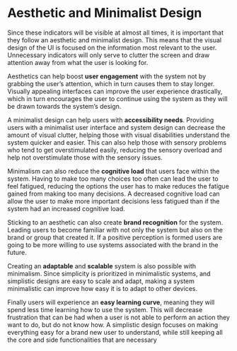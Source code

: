 # Aesthetic and Minimalist Design

Since these indicators will be visible at almost all times, it is important that they follow an aesthetic
and minimalist design. This means that the visual design of the UI is focused on the information most
relevant to the user. Unnecessary indicators will only serve to clutter the screen and draw attention
away from what the user is looking for.


Aesthetics can help boost **user engagement** with the system not by grabbing the user’s attention, which
in turn causes them to stay longer. Visually appealing interfaces can improve the user experience
drastically, which in turn encourages the user to continue using the system as they will be drawn
towards the system’s design.


A minimalist design can help users with **accessibility needs**. Providing users with a minimalist user
interface and system design can decrease the amount of visual clutter, helping those with visual disabilities
understand the system quicker and easier. This can also help those with sensory problems who tend to get
overstimulated easily, reducing the sensory overload and help not overstimulate those with the sensory issues.


Minimalism can also reduce the **cognitive load** that users face within the system. Having to make too many
choices too often can lead the user to feel fatigued, reducing the options the user has to make reduces the
fatigue gained from making too many decisions. A decreased cognitive load can allow the user to make more
important decisions less fatigued than if the system had an increased cognitive load.


Sticking to an aesthetic can also create **brand recognition** for the system. Leading users to become familiar
with not only the system but also on the brand or group that created it. If a positive perception is
formed users are going to be more willing to use systems associated with the brand in the future.


Creating an **adaptable** and **scalable** system is also possible with minimalism. Since simplicity is
prioritized in minimalistic systems, and simplistic designs are easy to scale and adapt, making a
system minimalistic can improve how easy it is to adapt to other devices.


Finally users will experience an **easy learning curve**, meaning they will spend less time learning
how to use the system. This will decrease frustration that can be had when a user is not able to
perform an action they want to do, but do not know how. A simplistic design focuses on making everything
easy for a brand new user to understand, while still keeping all the core and side functionalities that
are necessary
